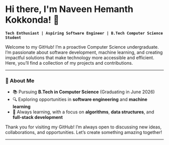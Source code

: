 
# Hi there, I'm Naveen Hemanth Kokkonda! 👋

**`Tech Enthusiast | Aspiring Software Engineer | B.Tech Computer Science Student`**

Welcome to my GitHub! I’m a proactive Computer Science undergraduate. I’m passionate about software development, machine learning, and creating impactful solutions that make technology more accessible and efficient. Here, you’ll find a collection of my projects and contributions.

---

### 🌟 About Me
- 📚 Pursuing **B.Tech in Computer Science** (Graduating in June 2026)
- 🔍 Exploring opportunities in **software engineering** and **machine learning**
- 🌱 Always learning, with a focus on **algorithms**, **data structures**, and **full-stack development**


Thank you for visiting my GitHub! I’m always open to discussing new ideas, collaborations, and opportunities. Let’s create something amazing together!

---

